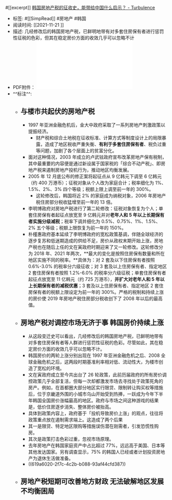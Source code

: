 #[[excerpt]] [韩国房地产税的征收史，能带给中国什么启示？ - Turbulence](https://turbulence.nei.st/medium/theinitium/7iglqys5/)

- 标签: #[[SimpRead]] #房地产 #韩国
- 阅读时间: [[2021-11-21  ]]
- 描述: 几经修改后的韩国房地产税，已鲜明地带有对多套住房保有者进行惩罚性征税的色彩，但其在稳定房价方面的收效几乎可以忽略不计
- PDF附件： ![72--韩国房地产税的征收史，能带给中国什么启示？ - Turbulence.Turbulence.pdf](../assets/72--韩国房地产税的征收史，能带给中国什么启示？_-_Turbulence.Turbulence_1637506882934_0.pdf)
- ^^标注^^:
	- ## 与楼市共起伏的房地产税
		- 1997 年亚洲金融危机后，金大中政府采取了一系列房地产刺激政策以提振经济。
			- 财产税和综合土地税在征收标准、计算方式等制度设计上的局限暴露，造成了地区税收严重失衡、**有利于多套住房保有者**、税负过重等问题，加剧了各个层面上的贫富分化。
		- 面对这种情况，2003 年成立的卢武铉政府宣布改革房地产保有税制，其中最重要的内容便是通过新设属于国家税的「综合不动产税」、即房地产税来遏制房地产投机行为，推动地区均衡发展。
		- 2005 年 12 月底公布的修正案将起征点从 9 亿韩元下调至 6 亿韩元（约 400 万港币）；征税对象从个人改为家庭合计；税率细化为 1%、1.5%、2%、3% 四个等级；税额上限上调至前一年的 300%。
			- 这轮修改后，韩国将近 2% 的家庭成为纳税对象，2006 年房地产税住房部分税收猛增至前一年的 13 倍。
		- 李明博政府对房地产税进行了第二轮修改：征税对象恢复为个人；单套住房保有者起征点放宽至 9 亿韩元并对**老年人和 5 年以上长期保有者实施分级减税**；税率下调并细化为 0.5%、0.75%、1%、1.5%、2% 五个等级；税额上限恢复为前一年的 150%。
		- 朴槿惠政府基本延续了李明博政府的宽松政策基调，伴随全球经济的逐步复苏和低迷期造成的供给不足，房价从政权末期开始上涨，房地产税也在随后上任的文在寅政府时期迎来了又一轮修改。这轮修改分为 2018 年、2021 年两次，**最大的变化是按照住房保有数量和所在地区实施不同的税率。**具体为：对 2 套及以下住房保有者按照 0.6%-3.0% 的税率分六级征收；对 3 套及以上住房保有者、指定地区 2 套住房保有者按照 1.2%-6.0% 的税率分六级征税；单套住房保有者起征点放宽至 11 亿韩元（约 725 万港币），**并扩大对老年人和 5 年以上长期保有者的减税优惠**；3 套及以上住房保有者、指定地区 2 套住房保有者的税额上限设定为前一年的 300%。严格的税制和持续上涨的房价使 2019 年房地产税住房部分税收创下了 2008 年以后的最高值。
	- ## 房地产税对调控市场无济于事 韩国房价持续上涨
		- 从这段变迁史可以看出，几经修改后的韩国房地产税，已鲜明地带有对多套住房保有者等人群进行惩罚性征税的色彩。尽管如此，其在稳定房价方面的收效几乎可以忽略不计。
		- 韩国房价的两轮上涨分别出现在 1997 年亚洲金融危机之后、2008 全球金融危机之后，这两段时期基准利率相对低、流动性大，为楼市创造了宽松的环境。
		- 文在寅政府成立至今共出台了 26 轮政策，此前历届政府的所有房价调控政策几乎全部复活，但每一次却都激发市场去寻找处于政策死角的房产。例如，在首都圈大部分地区实行限贷、限制转让购买权等措施后，位于京畿道外围的小城市乌山开始受到热捧，一跃成为今年下半年韩国全国房价涨幅最高的地区。政府与市场之间这种游戏的结果是，低价住房逐步消失、整体房价被抬高。
		- 具体到政策内容上，政府基于「投机导致房价上涨」的观点，往往将政策重点放在遏制需求端上。这造成了两个后果
		- 其一是限贷、特定地区限购等措施误伤潜在刚需者，引发恐慌性购房。
		- 其次是政策打击色彩过重，忽视市场原理。
		- 去年房地产在韩国家庭资产中占比超过 77%，远远高于美国、日本等其他发达国家。另有调查显示，75% 的韩国人已经或者计划投资房地产为退休生活做准备。
		- ((619a6020-2f7c-4c2b-b088-93af44cfd387))
	- ## 房地产税短期可改善地方财政 无法破解地区发展不均衡困局